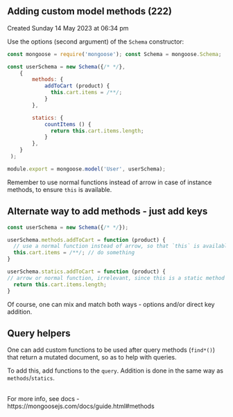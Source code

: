 ## Adding custom model methods (222)
Created Sunday 14 May 2023 at 06:34 pm

Use the options (second argument) of the `Schema` constructor:
```js
const mongoose = require('mongoose'); const Schema = mongoose.Schema;

const userSchema = new Schema({/* */},
	{
		methods: {
			addToCart (product) {
			  this.cart.items = /**/;
			}
		},

		statics: {
			countItems () {
			  return this.cart.items.length;
			}
		},
	}
 );

module.export = mongoose.model('User', userSchema);
```

Remember to use normal functions instead of arrow in case of instance methods, to ensure `this` is available.

## Alternate way to add methods - just add keys
```js
const userSchema = new Schema({/* */});

userSchema.methods.addToCart = function (product) {
  // use a normal function instead of arrow, so that `this` is available
  this.cart.items = /**/; // do something
}

userSchema.statics.addToCart = function (product) {
// arrow or normal function, irrelevant, since this is a static method
  return this.cart.items.length;
}
```
Of course, one can mix and match both ways - options and/or direct key addition.


## Query helpers
One can add custom functions to be used after query methods (`find*()`) that return a mutated document, so as to help with queries.

To add this, add functions to the `query`. Addition is done in the same way as `methods`/`statics`. 


<br />
For more info, see docs - https://mongoosejs.com/docs/guide.html#methods